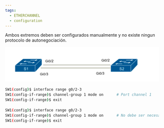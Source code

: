 ```yaml
---
tags:
  - ETHERCHANNEL
  - configuration
---
```


Ambos extremos deben ser configurados manualmente y no existe ningun protocolo de autonegociación.

![](_anexos_/Screenshot%20from%202024-01-04%2017-12-19.png)

``` bash
SW1(config)$ interface range g0/2-3
SW1(config-if-range)$ channel-group 1 mode on      # Port channel 1
SW1(config-if-range)$ exit

SW1(config)$ interface range g0/2-3
SW1(config-if-range)$ channel-group 1 mode on      # No debe ser necesariamente el mismo numero
SW1(config-if-range)$ exit
```